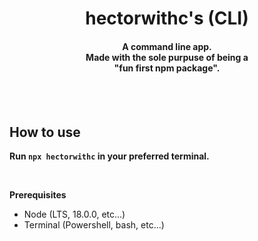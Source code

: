 <h1 align="center">
    hectorwithc's (CLI)
</h1>
<h4 align="center">
    A command line app. 
    <br/>
    Made with the sole purpuse of being a 
    <br/>
    "fun first npm package".
</h4>


<br/>
<br/>

## How to use
**Run `npx hectorwithc` in your preferred terminal.**

<br/>

**Prerequisites** 
- Node (LTS, 18.0.0, etc...)
- Terminal (Powershell, bash, etc...)